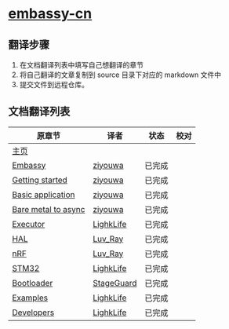 # [embassy-cn](https://lighklife.github.io/embassy-cn/)

## 翻译步骤

1. 在文档翻译列表中填写自己想翻译的章节
2. 将自己翻译的文章复制到 source 目录下对应的 markdown 文件中
3. 提交文件到远程仓库。

## 文档翻译列表

| 原章节 | 译者  | 状态  | 校对  |
| --- | --- | --- | --- |
| [主页](https://embassy.dev/) |   |  |     |
| [Embassy](https://embassy.dev/book/dev/index.html) | [ziyouwa](https://github.com/ziyouwa/) | 已完成 |     |
| [Getting started](https://embassy.dev/book/dev/getting_started.html) | [ziyouwa](https://github.com/ziyouwa/) | 已完成 |     |
| [Basic application](https://embassy.dev/book/dev/basic_application.html) | [ziyouwa](https://github.com/ziyouwa/) | 已完成 |     |
| [Bare metal to async](https://embassy.dev/book/dev/layer_by_layer.html) | [ziyouwa](https://github.com/ziyouwa/) | 已完成 |     |
| [Executor](https://embassy.dev/book/dev/runtime.html) | [LighkLife](https://github.com/lighkLife/) | 已完成 |     |
| [HAL](https://embassy.dev/book/dev/hal.html) | [Luv_Ray](https://github.com/Luv-Ray/) | 已完成 |     |
| [nRF](https://embassy.dev/book/dev/nrf.html) | [Luv_Ray](https://github.com/Luv-Ray/) | 已完成 |     |
| [STM32](https://embassy.dev/book/dev/stm32.html) |  [LighkLife](https://github.com/lighkLife/) | 已完成 |     |
| [Bootloader](https://embassy.dev/book/dev/bootloader.html) | [StageGuard](https://github.com/StageGuard) | 已完成 |     |
| [Examples](https://embassy.dev/book/dev/examples.html) |  [LighkLife](https://github.com/lighkLife/) | 已完成 |     |
| [Developers](https://embassy.dev/book/dev/developer_stm32.html) | [LighkLife](https://github.com/lighkLife/) | 已完成 |     |
